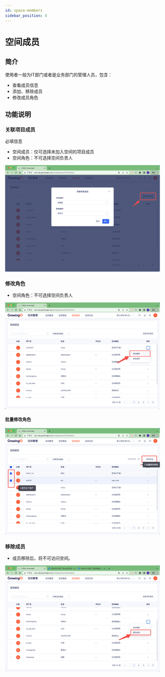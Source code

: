 ```yaml
---
id: space-members
sidebar_position: 4
---
```


# 空间成员

## 简介

使用者一般为IT部门或者是业务部门的管理人员，包含：

* 查看成员信息
* 添加、移除成员
* 修改成员角色

## 功能说明

### 关联项目成员

必填信息

* 空间成员：仅可选择未加入空间的项目成员
* 空间角色：不可选择空间负责人

![图 1](/img/guanlianxiangmuchengyuan_space-members.png)  

### 修改角色

* 空间角色：不可选择空间负责人

![图 2](/img/xiugaijuese_space-members.png)  

#### 批量修改角色

![图 4](/img/piliangxiugai_space-members.png)  

### 移除成员

* 成员移除后，将不可访问空间。

![图 3](/img/yichuchengyuan_space-members.png)  
